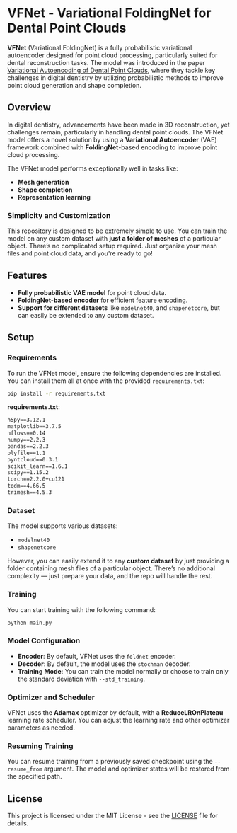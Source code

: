 
# VFNet - Variational FoldingNet for Dental Point Clouds

**VFNet** (Variational FoldingNet) is a fully probabilistic variational autoencoder designed for point cloud processing, particularly suited for dental reconstruction tasks. The model was introduced in the paper [Variational Autoencoding of Dental Point Clouds](https://arxiv.org/abs/2307.10895), where they tackle key challenges in digital dentistry by utilizing probabilistic methods to improve point cloud generation and shape completion.

## Overview

In digital dentistry, advancements have been made in 3D reconstruction, yet challenges remain, particularly in handling dental point clouds. The VFNet model offers a novel solution by using a **Variational Autoencoder** (VAE) framework combined with **FoldingNet**-based encoding to improve point cloud processing.

The VFNet model performs exceptionally well in tasks like:
- **Mesh generation**
- **Shape completion**
- **Representation learning**

### Simplicity and Customization

This repository is designed to be extremely simple to use. You can train the model on any custom dataset with **just a folder of meshes** of a particular object. There’s no complicated setup required. Just organize your mesh files and point cloud data, and you're ready to go!

## Features
- **Fully probabilistic VAE model** for point cloud data.
- **FoldingNet-based encoder** for efficient feature encoding.
- **Support for different datasets** like `modelnet40`, and `shapenetcore`, but can easily be extended to any custom dataset.

## Setup

### Requirements

To run the VFNet model, ensure the following dependencies are installed. You can install them all at once with the provided `requirements.txt`:

```bash
pip install -r requirements.txt
```

**requirements.txt**:

```txt
h5py==3.12.1
matplotlib==3.7.5
nflows==0.14
numpy==2.2.3
pandas==2.2.3
plyfile==1.1
pyntcloud==0.3.1
scikit_learn==1.6.1
scipy==1.15.2
torch==2.2.0+cu121
tqdm==4.66.5
trimesh==4.5.3
```

### Dataset

The model supports various datasets:

- `modelnet40`
- `shapenetcore`

However, you can easily extend it to any **custom dataset** by just providing a folder containing mesh files of a particular object. There’s no additional complexity — just prepare your data, and the repo will handle the rest.

### Training

You can start training with the following command:

```bash
python main.py
```

### Model Configuration

- **Encoder**: By default, VFNet uses the `foldnet` encoder. 
- **Decoder**: By default, the model uses the `stochman` decoder.
- **Training Mode**: You can train the model normally or choose to train only the standard deviation with `--std_training`.

### Optimizer and Scheduler

VFNet uses the **Adamax** optimizer by default, with a **ReduceLROnPlateau** learning rate scheduler. You can adjust the learning rate and other optimizer parameters as needed.

### Resuming Training

You can resume training from a previously saved checkpoint using the `--resume_from` argument. The model and optimizer states will be restored from the specified path.

## License

This project is licensed under the MIT License - see the [LICENSE](LICENSE) file for details.

